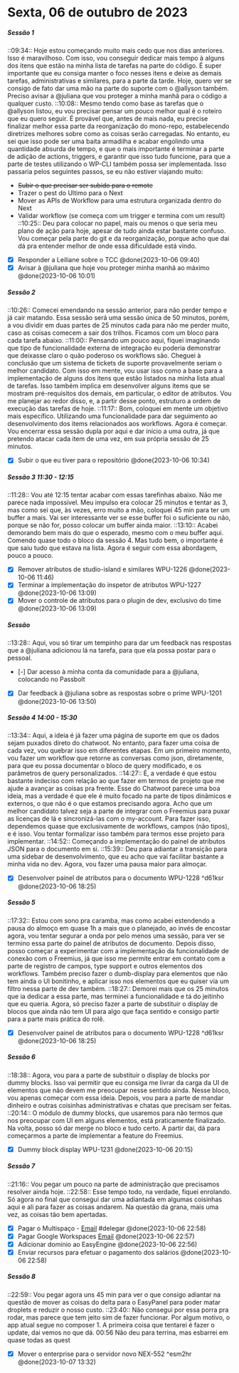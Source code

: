 # Sexta, 06 de outubro de 2023
##### Sessão 1
::09:34:: Hoje estou começando muito mais cedo que nos dias anteriores. Isso é maravilhoso. Com isso, vou conseguir dedicar mais tempo à alguns dos itens que estão na minha lista de tarefas na parte do código. É super importante que eu consiga manter o foco nesses itens e deixe as demais tarefas, administrativas e similares, para a parte da tarde. Hoje, quero ver se consigo de fato dar uma mão na parte do suporte com o @allyson também. Preciso avisar a @juliana que vou proteger a minha manhã para o código a qualquer custo.
::10:08:: Mesmo tendo como base as tarefas que o @allyson listou, eu vou precisar pensar um pouco melhor qual é o roteiro que eu quero seguir. É provável que, antes de mais nada, eu precise finalizar melhor essa parte da reorganização do mono-repo, estabelecendo diretrizes melhores sobre como as coisas serão carregadas. No entanto, eu sei que isso pode ser uma baita armadilha e acabar engolindo uma quantidade absurda de tempo, e que o mais importante é terminar a parte de adição de actions, triggers, e garantir que isso tudo funcione, para que a parte de testes utilizando o WP-CLI também possa ser implementada. Isso passaria pelos seguintes passos, se eu não estiver viajando muito:
- ~~Subir o que precisar ser subido para o remote~~
- Trazer o pest do Ultimo para o Next
- Mover as APIs de Workflow para uma estrutura organizada dentro do Next
- Validar workflow (se começa com um trigger e termina com um result)
::10:25:: Deu para colocar no papel, mais ou menos o que seria meu plano de ação para hoje, apesar de tudo ainda estar bastante confuso. Vou começar pela parte do git e da reorganização, porque acho que dai dá pra entender melhor de onde essa dificuldade está vindo.
- [x] Responder a Leiliane sobre o TCC @done(2023-10-06 09:40)
- [x] Avisar à @juliana que hoje vou proteger minha manhã ao máximo @done(2023-10-06 10:01)

##### Sessão 2
::10:26:: Comecei emendando na sessão anterior, para não perder tempo e já cair matando. Essa sessão será uma sessão única de 50 minutos, porém, a vou dividir em duas partes de 25 minutos cada para não me perder muito, caso as coisas comecem a sair dos trilhos. Ficamos com um bloco para cada tarefa abaixo.
::11:00:: Pensando um pouco aqui, fiquei imaginando que tipo de funcionalidade externa de integração eu poderia demonstrar que deixasse claro o quão poderoso os workflows são. Cheguei à conclusão que um sistema de tickets de suporte provavelmente seriam o melhor candidato. Com isso em mente, vou usar isso como a base para a implementação de alguns dos itens que estão listados na minha lista atual de tarefas. Isso também implica em desenvolver alguns items que se mostram pré-requisitos dos demais, em particular, o editor de atributos. Vou me planejar ao redor disso, e, a partir desse ponto, estruturo a ordem de execução das tarefas de hoje.
::11:17:: Bom, coloquei em mente um objetivo mais específico. Utilizando uma funcionalidade para dar seguimento ao desenvolvimento dos items relacionados aos workflows. Agora é começar. Vou encerrar essa sessão dupla por aqui e dar início a uma outra, já que pretendo atacar cada item de uma vez, em sua própria sessão de 25 minutos.
- [x] Subir o que eu tiver para o repositório @done(2023-10-06 10:34)

##### Sessão 3 11:30 - 12:15
::11:28:: Vou até 12:15 tentar acabar com essas tarefinhas abaixo. Não me parece nada impossível. Meu impulso era colocar 25 minutos e tentar as 3, mas como sei que, às vezes, erro muito a mão, coloquei 45 min para ter um buffer a mais. Vai ser interessante ver se esse buffer foi o suficiente ou não, porque se não for, posso colocar um buffer ainda maior.
::13:10:: Acabei demorando bem mais do que o esperado, mesmo com o meu buffer aqui. Comendo quase todo o bloco da sessão 4. Mas tudo bem, o importante é que saiu tudo que estava na lista. Agora é seguir com essa abordagem, pouco a pouco.
- [x] Remover atributos de studio-island e similares WPU-1226 @done(2023-10-06 11:46)
- [x] Terminar a implementação do inspetor de atributos WPU-1227 @done(2023-10-06 13:09)
- [x] Mover o controle de atributos para o plugin de dev, exclusivo do time @done(2023-10-06 13:09)

##### Sessão
::13:28:: Aqui, vou só tirar um tempinho para dar um feedback nas respostas que a @juliana adicionou lá na tarefa, para que ela possa postar para o pessoal.
- [-] Dar acesso à minha conta da comunidade para a @juliana, colocando no Passbolt
- [x] Dar feedback à @juliana sobre as respostas sobre o prime WPU-1201 @done(2023-10-06 13:50)

##### Sessão 4 14:00 - 15:30
::13:34:: Aqui, a ideia é já fazer uma página de suporte em que os dados sejam puxados direto do chatwoot. No entanto, para fazer uma coisa de cada vez, vou quebrar isso em diferentes etapas. Em um primeiro momento, vou fazer um workflow que retorne as conversas como json, diretamente, para que eu possa documentar o bloco de query modificado, e os parâmetros de query personalizados.
::14:27:: É, a verdade é que estou bastante indeciso com relação ao que fazer em termos de projeto que me ajude a avançar as coisas pra frente. Esse do Chatwoot parece uma boa ideia, mas a verdade é que ele é muito focado na parte de tipos dinâmicos e externos, o que não é o que estamos precisando agora. Acho que um melhor candidato talvez seja a parte de integrar com o Freemius para puxar as licenças de lá e sincronizá-las com o my-account. Para fazer isso, dependemos quase que exclusivamente de workflows, campos (não tipos), e é isso. Vou tentar formalizar isso também para termos esse projeto para implementar.
::14:52:: Começando a implementação do painel de atributos JSON para o documento em si.
::15:39:: Deu para adiantar a transição para uma sidebar de desenvolvimento, que eu acho que vai facilitar bastante a minha vida no dev. Agora, vou fazer uma pausa maior para almoçar.
- [x] Desenvolver painel de atributos para o documento WPU-1228 ^d61ksr @done(2023-10-06 18:25)

##### Sessão 5
::17:32:: Estou com sono pra caramba, mas como acabei estendendo a pausa do almoço em quase 1h a mais que o planejado, ao invés de encostar agora, vou tentar segurar a onda por pelo menos uma sessão, para ver se termino essa parte do painel de atributos de documento. Depois disso, posso começar a experimentar com a implementação da funcionalidade de conexão com o Freemius, já que isso me permite entrar em contato com a parte de registro de campos, type support e outros elementos dos workflows.
Também preciso fazer o dumb-display para elementos que não tem ainda o UI bonitinho, e aplicar isso nos elementos que eu quiser via um filtro nessa parte de dev também.
::18:27:: Demorei mais que os 25 minutos que ia dedicar a essa parte, mas terminei a funcionalidade e tá do jeitinho que eu queria. Agora, só preciso fazer a parte de substituir o display de blocos que ainda não tem UI para algo que faça sentido e consigo partir para a parte mais prática do rolê.
- [x] Desenvolver painel de atributos para o documento WPU-1228 ^d61ksr @done(2023-10-06 18:25)

##### Sessão 6
::18:38:: Agora, vou para a parte de substituir o display de blocks por dummy blocks. Isso vai permitir que eu consiga me livrar da carga da UI de elementos que não devem me preocupar nesse sentido ainda. Nesse bloco, vou apenas começar com essa ideia. Depois, vou para a parte de mandar dinheiro e outras coisinhas administrativas e chatas que precisam ser feitas.
::20:14:: O módulo de dummy blocks, que usaremos para não termos que nos preocupar com UI em alguns elementos, está praticamente finalizado. Na volta, posso só dar merge no bloco e tudo certo. A partir dai, dá para começarmos a parte de implementar a feature do Freemius.
- [x] Dummy block display WPU-1231 @done(2023-10-06 20:15)

##### Sessão 7
::21:16:: Vou pegar um pouco na parte de administração que precisamos resolver ainda hoje.
::22:58:: Esse tempo todo, na verdade, fiquei enrolando. Só agora no final que consegui dar uma adiantada em algumas coisinhas aqui e ali para fazer as coisas andarem. Na questão da grana, mais uma vez, as coisas tão bem apertadas.
- [x] Pagar o Multispaço - [Email](https://app.sparkmailapp.com/web-share/OCGVjaW67csjaRC40KUvzEYKAXrViAfin_MuTjZO) #delegar @done(2023-10-06 22:58)
- [x] Pagar Google Workspaces [Email](https://app.sparkmailapp.com/web-share/xP7TDEg-EzwuV5iEnHxMvg0g7tbDpUfXWxpExTue) @done(2023-10-06 22:57)
- [x] Adicionar domínio ao EasyEngine @done(2023-10-06 22:56)
- [x] Enviar recursos para efetuar o pagamento dos salários @done(2023-10-06 22:58)

##### Sessão 8
::22:59:: Vou pegar agora uns 45 min para ver o que consigo adiantar na questão de mover as coisas do delta para o EasyPanel para poder matar droplets e reduzir o nosso custo.
::23:40:: Não consegui por essa porra pra rodar, mas parece que tem jeito sim de fazer funcionar. Por algum motivo, o app atual segue no composer 1. A primeira coisa que tentarei é fazer o update, dai vemos no que dá.
00:56 Não deu para terrina, mas esbarrei em quase todas as quest
- [x] Mover o enterprise para o servidor novo NEX-552 ^esm2hr @done(2023-10-07 13:32)